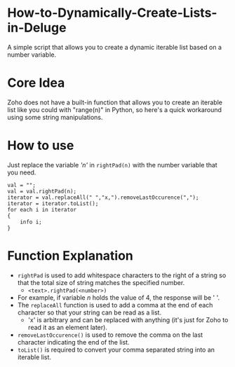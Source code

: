 # How-to-Dynamically-Create-Lists-in-Deluge
A simple script that allows you to create a dynamic iterable list based on a number variable.

# Core Idea
Zoho does not have a built-in function that allows you to create an iterable list like you could with "range(n)" in Python, so here's a quick workaround using some string manipulations.

# How to use
Just replace the variable *'n'* in `rightPad(n)` with the number variable that you need.

```script
val = "";
val = val.rightPad(n);
iterator = val.replaceAll(" ","x,").removeLastOccurence(",");
iterator = iterator.toList();
for each i in iterator
{
	info i;
}
```

# Function Explanation 
* `rightPad` is used to add whitespace characters to the right of a string so that the total size of string matches the specified number.
  * `<text>.rightPad(<number>)`
* For example, if variable *n* holds the value of 4, the response will be '    '.
* The `replaceAll` function is used to add a comma at the end of each character so that your string can be read as a list.
  * 'x' is arbitrary and can be replaced with anything (it's just for Zoho to read it as an element later).
* `removeLastOccurence()` is used to remove the comma on the last character indicating the end of the list.
* `toList()` is required to convert your comma separated string into an iterable list.


